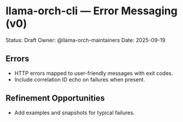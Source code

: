 # llama-orch-cli — Error Messaging (v0)

Status: Draft
Owner: @llama-orch-maintainers
Date: 2025-09-19

## Errors

- HTTP errors mapped to user-friendly messages with exit codes.
- Include correlation ID echo on failures when present.

## Refinement Opportunities

- Add examples and snapshots for typical failures.
